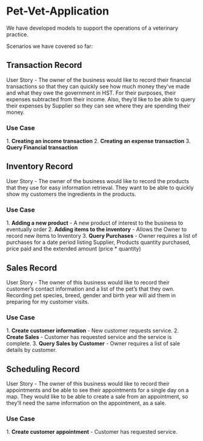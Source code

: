 # Pet-Vet-Application
We have developed models to support the operations of a veterinary practice.

Scenarios we have covered so far:

<h2>Transaction Record</h2>
User Story - The owner of the business would like to record their financial transactions so that they can quickly see how much money they’ve made and what they owe the government in HST. For their purposes, their expenses subtracted from their income. Also, they’d like to be able to query their expenses by Supplier so they can see where they are spending their money.

<h3>Use Case</h3>
1. <b>Creating an income transaction</b>
2. <b>Creating an expense transaction</b>
3. <b>Query Financial transaction</b>

<h2>Inventory Record</h2>
User Story - The owner of the business would like to record the products that they use for easy information retrieval. They want to be able to quickly show my customers the ingredients in the products. 

<h3>Use Case</h3>
1. <b>Adding a new product</b> - A new product of interest to the business to eventually order
2. <b>Adding items to the inventory</b> - Allows the Owner to record new items to Inventory
3. <b>Query Purchases</b> - Owner requires a list of purchases for a date period listing Supplier, Products quantity purchased, price paid and the extended amount (price * quantity)

<h2>Sales Record</h2>
User Story - The owner of this business would like to record their customer’s contact information and a list of the pet’s that they own. Recording pet species, breed, gender and birth year will aid them in preparing for my customer visits.

<h3>Use Case</h3>
1. <b>Create customer information</b> - New customer requests service.
2. <b>Create Sales</b> - Customer has requested service and the service is complete.
3. <b>Query Sales by Customer</b> - Owner requires a list of sale details by customer.

<h2>Scheduling Record</h2>
User Story - The owner of this business would like to record their appointments and be able to see their appointments for a single day on a map. They would like to be able to create a sale from an appointment, so they’ll need the same information on the appointment, as a sale.

<h3>Use Case</h3>
1. <b>Create customer appointment</b> - Customer has requested service.
